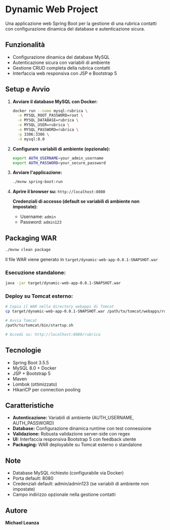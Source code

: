 # Dynamic Web Project

Una applicazione web Spring Boot per la gestione di una rubrica contatti con configurazione dinamica del database e autenticazione sicura.

## Funzionalità

- Configurazione dinamica del database MySQL
- Autenticazione sicura con variabili di ambiente  
- Gestione CRUD completa della rubrica contatti
- Interfaccia web responsiva con JSP e Bootstrap 5

## Setup e Avvio

1. **Avviare il database MySQL con Docker:**
   ```bash
   docker run --name mysql-rubrica \
     -e MYSQL_ROOT_PASSWORD=root \
     -e MYSQL_DATABASE=rubrica \
     -e MYSQL_USER=rubrica \
     -e MYSQL_PASSWORD=rubrica \
     -p 3306:3306 \
     -d mysql:8.0
   ```

2. **Configurare variabili di ambiente (opzionale):**
   ```bash
   export AUTH_USERNAME=your_admin_username
   export AUTH_PASSWORD=your_secure_password
   ```

3. **Avviare l'applicazione:**
   ```bash
   ./mvnw spring-boot:run
   ```

4. **Aprire il browser su:** `http://localhost:8080`
   
   **Credenziali di accesso (default se variabili di ambiente non impostate):**
   - Username: `admin`
   - Password: `admin123`

## Packaging WAR

```bash
./mvnw clean package
```

Il file WAR viene generato in `target/dynamic-web-app-0.0.1-SNAPSHOT.war`

### Esecuzione standalone:
```bash
java -jar target/dynamic-web-app-0.0.1-SNAPSHOT.war
```

### Deploy su Tomcat esterno:
```bash
# Copia il WAR nella directory webapps di Tomcat
cp target/dynamic-web-app-0.0.1-SNAPSHOT.war /path/to/tomcat/webapps/rubrica.war

# Avvia Tomcat
/path/to/tomcat/bin/startup.sh

# Accedi su: http://localhost:8080/rubrica
```

## Tecnologie

- Spring Boot 3.5.5
- MySQL 8.0 + Docker
- JSP + Bootstrap 5
- Maven
- Lombok (ottimizzato)
- HikariCP per connection pooling

## Caratteristiche

- **Autenticazione:** Variabili di ambiente (AUTH_USERNAME, AUTH_PASSWORD)
- **Database:** Configurazione dinamica runtime con test connessione
- **Validazione:** Robusta validazione server-side con regex
- **UI:** Interfaccia responsiva Bootstrap 5 con feedback utente
- **Packaging:** WAR deployabile su Tomcat esterno o standalone

## Note

- Database MySQL richiesto (configurabile via Docker)
- Porta default: 8080
- Credenziali default: admin/admin123 (se variabili di ambiente non impostate)
- Campo indirizzo opzionale nella gestione contatti

## Autore

**Michael Leanza**